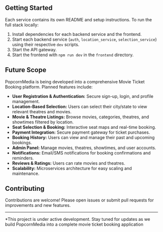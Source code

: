 
## Getting Started

Each service contains its own README and setup instructions. To run the full stack locally:

1. Install dependencies for each backend service and the frontend.
2. Start each backend service (`auth`, `location_service`, `selection_service`) using their respective `dev` scripts.
3. Start the API gateway.
4. Start the frontend with `npm run dev` in the `frontend` directory.

## Future Scope

PopcornMedia is being developed into a comprehensive Movie Ticket Booking platform. Planned features include:

- **User Registration & Authentication:** Secure sign-up, login, and profile management.
- **Location-Based Selection:** Users can select their city/state to view relevant theatres and movies.
- **Movie & Theatre Listings:** Browse movies, categories, theatres, and showtimes filtered by location.
- **Seat Selection & Booking:** Interactive seat maps and real-time booking.
- **Payment Integration:** Secure payment gateway for ticket purchases.
- **Booking History:** Users can view and manage their past and upcoming bookings.
- **Admin Panel:** Manage movies, theatres, showtimes, and user accounts.
- **Notifications:** Email/SMS notifications for booking confirmations and reminders.
- **Reviews & Ratings:** Users can rate movies and theatres.
- **Scalability:** Microservices architecture for easy scaling and maintenance.

## Contributing

Contributions are welcome! Please open issues or submit pull requests for improvements and new features.

---

*This project is under active development. Stay tuned for updates as we build PopcornMedia into a complete movie ticket booking application